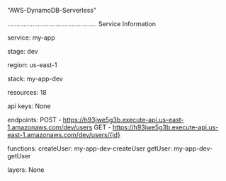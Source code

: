 "AWS-DynamoDB-Serverless" 

..................................................
Service Information

service: my-app

stage: dev

region: us-east-1

stack: my-app-dev

resources: 18

api keys:
  None
  
endpoints:
  POST - https://h93jwe5g3b.execute-api.us-east-1.amazonaws.com/dev/users
  GET - https://h93jwe5g3b.execute-api.us-east-1.amazonaws.com/dev/users/{id}
  
functions:
  createUser: my-app-dev-createUser
  getUser: my-app-dev-getUser
  
  
layers:
  None
